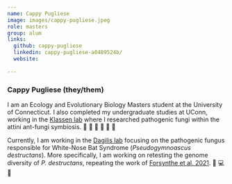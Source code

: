 ```yaml
---
name: Cappy Pugliese
image: images/cappy-pugliese.jpeg
role: masters
group: alum
links:
  github: cappy-pugliese
  linkedin: cappy-pugliese-a0489524b/
  website:
  
---
```

### Cappy Pugliese (they/them)
I am an Ecology and Evolutionary Biology Masters student at the University of Connecticut. I also completed my undergraduate studies at UConn, working in the [Klassen lab](https://www.jonathanklassenlab.com/) where I researched pathogenic fungi within the attini ant-fungi symbiosis. 🌱 🐜 🐜 🐜 🐜 🐜 

Currently, I am working in the [Dagilis lab](https://dagilislab.github.io/DagilisLab) focusing on the pathogenic fungus responsible for White-Nose Bat Syndrome (_Pseudogymnoascus destructans_). More specifically, I am working on retesting the genome diversity of _P. destructans_, repeating the work of [Forsynthe et al. 2021](https://doi.org/10.3390/jof7030182). 🦇️ 💻 🧬 